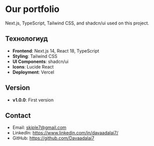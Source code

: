 # Our portfolio

 Next.js, TypeScript, Tailwind CSS, and shadcn/ui used on this project.

## Технологиуд

- **Frontend**: Next.js 14, React 18, TypeScript
- **Styling**: Tailwind CSS
- **UI Components**: shadcn/ui
- **Icons**: Lucide React
- **Deployment**: Vercel

## Version

- **v1.0.0**: First version

## Contact

- Email: skiple7@gmail.com
- LinkedIn: https://www.linkedin.com/in/davaadalai7/
- GitHub: https://github.com/Davaadalai7
